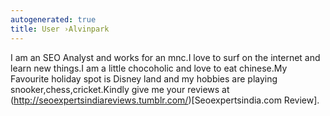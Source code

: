 ```yaml
---
autogenerated: true
title: User ›Alvinpark
---
```


I am an SEO Analyst and works for an mnc.I love to surf on the internet and learn new things.I am a little chocoholic and love to eat chinese.My Favourite holiday spot is Disney land and my hobbies are playing snooker,chess,cricket.Kindly give me your reviews at (http://seoexpertsindiareviews.tumblr.com/)\[Seoexpertsindia.com Review\].
